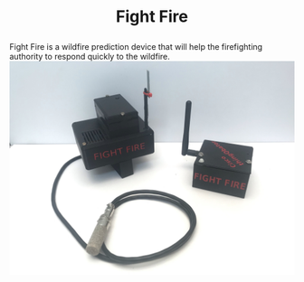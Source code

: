 # **<p style="text-align:center;">Fight Fire</p>**
Fight Fire is a wildfire prediction device that will help the firefighting authority to respond quickly to the wildfire.  
![Fight Fire](img/28.jpg)
